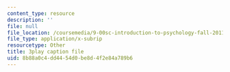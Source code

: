 ```yaml
---
content_type: resource
description: ''
file: null
file_location: /coursemedia/9-00sc-introduction-to-psychology-fall-2011/8b88a0c4dd4454d0be8d4f2e84a789b6_yBYebcVw8Zk.vtt
file_type: application/x-subrip
resourcetype: Other
title: 3play caption file
uid: 8b88a0c4-dd44-54d0-be8d-4f2e84a789b6
---
```

